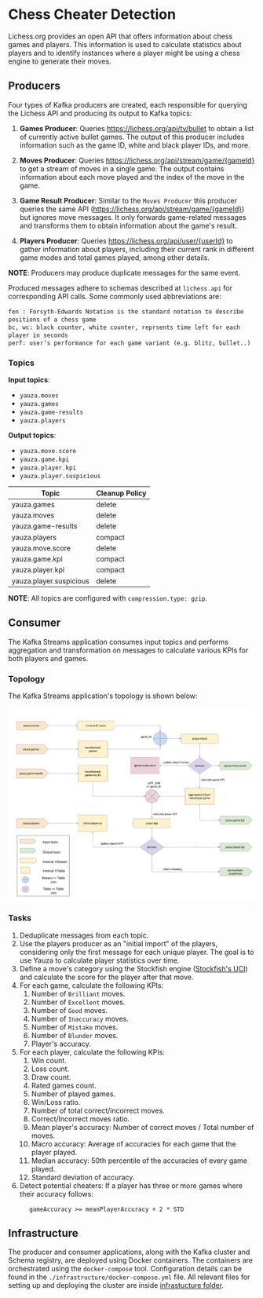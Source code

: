 # Chess Cheater Detection

Lichess.org provides an open API that offers information about chess games and players. This information is used to calculate statistics about players and to identify instances where a player might be using a chess engine to generate their moves.

## Producers
Four types of Kafka producers are created, each responsible for querying the Lichess API and producing its output to Kafka topics:

1. **Games Producer**: Queries https://lichess.org/api/tv/bullet to obtain a list of currently active bullet games. The output of this producer includes information such as the game ID, white and black player IDs, and more.

2. **Moves Producer**: Queries https://lichess.org/api/stream/game/{gameId} to get a stream of moves in a single game. The output contains information about each move played and the index of the move in the game.

3. **Game Result Producer**: Similar to the `Moves Producer` this producer queries the same API (https://lichess.org/api/stream/game/{gameId}) but ignores move messages. It only forwards game-related messages and transforms them to obtain information about the game's result.

4. **Players Producer**: Queries https://lichess.org/api/user/{userId} to gather information about players, including their current rank in different game modes and total games played, among other details.

**NOTE**: Producers may produce duplicate messages for the same event.

Produced messages adhere to schemas described at `lichess.api` for corresponding API calls. Some commonly used abbreviations are:
```
fen : Forsyth-Edwards Notation is the standard notation to describe positions of a chess game
bc, wc: black counter, white counter, reprsents time left for each player in seconds
perf: user’s performance for each game variant (e.g. blitz, bullet..) 
```


### Topics
**Input topics**:
- `yauza.moves`
- `yauza.games`
- `yauza.game-results`
- `yauza.players`

**Output topics**:
- `yauza.move.score`
- `yauza.game.kpi`
- `yauza.player.kpi`
- `yauza.player.suspicious`

| Topic                 | Cleanup Policy |
|-----------------------|----------------|
| yauza.games           | delete         |
| yauza.moves           | delete         |
| yauza.game-results    | delete         |
| yauza.players         | compact        |
| yauza.move.score      | delete         |
| yauza.game.kpi        | compact        |
| yauza.player.kpi      | compact        |
| yauza.player.suspicious | delete         |

**NOTE**: All topics are configured with `compression.type: gzip`.

## Consumer
The Kafka Streams application consumes input topics and performs aggregation and transformation on messages to calculate various KPIs for both players and games.

### Topology
The Kafka Streams application's topology is shown below:

![Topology Diagram](./diagram.png)

### Tasks
1. Deduplicate messages from each topic.
2. Use the players producer as an "initial import" of the players, considering only the first message for each unique player. The goal is to use Yauza to calculate player statistics over time.
3. Define a move's category using the Stockfish engine ([Stockfish's UCI](https://gist.github.com/aliostad/f4470274f39d29b788c1b09519e67372)) and calculate the score for the player after that move.
4. For each game, calculate the following KPIs:
   1. Number of `Brilliant` moves.
   2. Number of `Excellent` moves.
   3. Number of `Good` moves.
   4. Number of `Inaccuracy` moves.
   5. Number of `Mistake` moves.
   6. Number of `Blunder` moves.
   7. Player's accuracy.
5. For each player, calculate the following KPIs:
   1. Win count.
   2. Loss count.
   3. Draw count.
   4. Rated games count.
   5. Number of played games.
   6. Win/Loss ratio.
   7. Number of total correct/incorrect moves.
   8. Correct/Incorrect moves ratio.
   9. Mean player's accuracy: Number of correct moves / Total number of moves.
   10. Macro accuracy: Average of accuracies for each game that the player played.
   11. Median accuracy: 50th percentile of the accuracies of every game played.
   12. Standard deviation of accuracy.
6. Detect potential cheaters: If a player has three or more games where their accuracy follows:
```
      gameAccuracy >= meanPlayerAccuracy + 2 * STD
 ```



## Infrastructure
The producer and consumer applications, along with the Kafka cluster and Schema registry, are deployed using Docker containers. The containers are orchestrated using the `docker-compose` tool. Configuration details can be found in the `./infrastructure/docker-compose.yml` file. All relevant files for setting up and deploying the cluster are inside [infrastucture folder](https://github.com/spcnz/chess_cheater_detection/tree/main/infrastructure).

